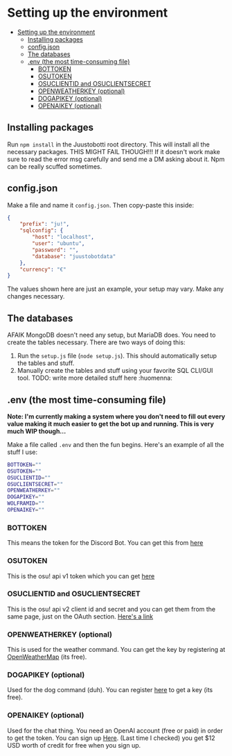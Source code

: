 # Setting up the environment

- [Setting up the environment](#setting-up-the-environment)
  - [Installing packages](#installing-packages)
  - [config.json](#configjson)
  - [The databases](#the-databases)
  - [.env (the most time-consuming file)](#env-the-most-time-consuming-file)
    - [BOTTOKEN](#bottoken)
    - [OSUTOKEN](#osutoken)
    - [OSUCLIENTID and OSUCLIENTSECRET](#osuclientid-and-osuclientsecret)
    - [OPENWEATHERKEY (optional)](#openweatherkey-optional)
    - [DOGAPIKEY (optional)](#dogapikey-optional)
    - [OPENAIKEY (optional)](#openaikey-optional)


## Installing packages
Run `npm install` in the Juustobotti root directory. This will install all the necessary packages. THIS MIGHT FAIL THOUGH!!! If it doesn't work make sure to read the error msg carefully and send me a DM asking about it. Npm can be really scuffed sometimes.


## config.json
Make a file and name it `config.json`. Then copy-paste this inside:
```json
{
    "prefix": "ju!",
    "sqlconfig": {
        "host": "localhost",
        "user": "ubuntu",
        "password": "",
        "database": "juustobotdata"
    },
    "currency": "€"
}
```
The values shown here are just an example, your setup may vary. Make any changes necessary.

## The databases
AFAIK MongoDB doesn't need any setup, but MariaDB does. You need to create the tables necessary. There are two ways of doing this:
1. Run the `setup.js` file (`node setup.js`). This should automatically setup the tables and stuff.
2. Manually create the tables and stuff using your favorite SQL CLI/GUI tool. TODO: write more detailed stuff here :huomenna:

## .env (the most time-consuming file)
**Note: I'm currently making a system where you don't need to fill out every value making it much easier to get the bot up and running. This is very much WIP though...**

Make a file called `.env` and then the fun begins. Here's an example of all the stuff I use:
```sh
BOTTOKEN=""
OSUTOKEN=""
OSUCLIENTID=""
OSUCLIENTSECRET=""
OPENWEATHERKEY=""
DOGAPIKEY=""
WOLFRAMID=""
OPENAIKEY=""
```

### BOTTOKEN
This means the token for the Discord Bot. You can get this from [here](https://discord.com/developers/applications)

### OSUTOKEN
This is the osu! api v1 token which you can get [here](https://osu.ppy.sh/home/account/edit#legacy-api)

### OSUCLIENTID and OSUCLIENTSECRET
This is the osu! api v2 client id and secret and you can get them from the same page, just on the OAuth section. [Here's a link](https://osu.ppy.sh/home/account/edit#oauth)

### OPENWEATHERKEY (optional)
This is used for the weather command. You can get the key by registering at [OpenWeatherMap](https://openweathermap.org) (its free).

### DOGAPIKEY (optional)
Used for the dog command (duh). You can register [here](https://www.thedogapi.com/) to get a key (its free).

### OPENAIKEY (optional)
Used for the chat thing. You need an OpenAI account (free or paid) in order to get the token. You can sign up [Here](https://platform.openai.com/signup?launch). (Last time I checked) you get $12 USD worth of credit for free when you sign up.